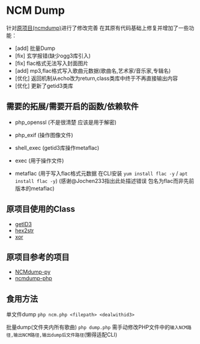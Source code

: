 # NCM Dump
   针对[原项目(ncmdump)](https://github.com/SomeBottle/ncm)进行了修改完善 在其原有代码基础上修复并增加了一些功能：
   * [add] 批量Dump
   * [fix] 玄学报错(缺少ogg3库引入)
   * [fix] flac格式无法写入封面图片
   * [add] mp3,flac格式写入歌曲元数据(歌曲名,艺术家/音乐家,专辑名)
   * [优化] 返回机制从echo改为return,class类库中终于不再直接输出内容
   * [优化] 更新了getid3类库

## 需要的拓展/需要开启的函数/依赖软件
   * php_openssl (不是很清楚 应该是用于解密)
   * php_exif (操作图像文件)

   * shell_exec (getid3库操作metaflac)
   * exec (用于操作文件)
   * metaflac (用于写入flac格式元数据 在CLI安装 `yum install flac -y` / `apt install flac -y`) (感谢@Jochen233指出此处描述错误 包名为flac而非先前版本的metaflac)

## 原项目使用的Class
   * [getID3](https://github.com/JamesHeinrich/getID3)
   * [hex2str](https://www.cnblogs.com/wangluochong/p/11383000.html)
   * [xor](https://www.cnblogs.com/dannywang/p/5316768.html)

## 原项目参考的项目
   * [NCMdump-py](https://github.com/bolitao/ncm)  
   * [ncmdump-php](https://github.com/juzi5201314/ncmdump)

## 食用方法
   单文件dump `php ncm.php <filepath> <dealwithid3>`

   批量dump(文件夹内所有歌曲) `php dump.php` 需手动修改PHP文件中的`输入NCM路径,输出NCM路径,输出dump后文件路径`(懒得适配CLI)